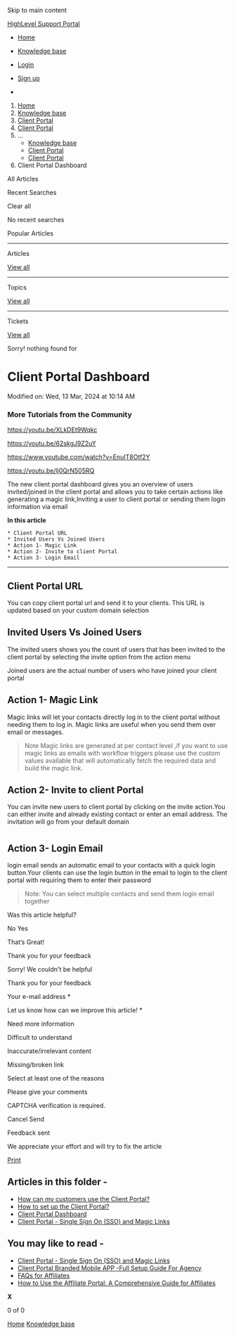 Skip to main content

[ HighLevel Support Portal ](https://help.gohighlevel.com)

  * [ Home ](/support/home)
  * [ Knowledge base ](/support/solutions)

  * [Login](/support/login)
  * [Sign up](/support/signup)
  * 

  1. [Home](/support/home)
  2. [Knowledge base](/support/solutions)
  3. [Client Portal](/support/solutions/155000000004)
  4. [Client Portal](/support/solutions/folders/155000000015)
  5. ... 
     * [Knowledge base](/support/solutions)
     * [Client Portal](/support/solutions/155000000004)
     * [Client Portal](/support/solutions/folders/155000000015)
  6. Client Portal Dashboard

All  Articles 

Recent Searches

Clear all

No recent searches

Popular Articles

* * *

Articles

[View all](/support/search/solutions)

* * *

Topics

[View all](/support/search/topics)

* * *

Tickets

[View all](/support/search/tickets)

Sorry! nothing found for   

# Client Portal Dashboard

Modified on: Wed, 13 Mar, 2024 at 10:14 AM

### More Tutorials from the Community

<https://youtu.be/XLkDEt9Wqkc>

<https://youtu.be/62skgJ9Z2uY>

<https://www.youtube.com/watch?v=EnuIT8Otf2Y>

<https://youtu.be/lj0QrN505RQ>

The new client portal dashboard gives you an overview of users invited/joined in the client portal and allows you to take certain actions like generating a magic link,Inviting a user to client portal or sending them login information via email

**In this article**

    * Client Portal URL
    * Invited Users Vs Joined Users
    * Action 1- Magic Link
    * Action 2- Invite to client Portal
    * Action 3- Login Email

* * *

## Client Portal URL

You can copy client portal url and send it to your clients. This URL is updated based on your custom domain selection

## Invited Users Vs Joined Users

The invited users shows you the count of users that has been invited to the client portal by selecting the invite option from the action menu

Joined users are the actual number of users who have joined your client portal

## Action 1- Magic Link

Magic links will let your contacts directly log in to the client portal without needing them to log in. Magic links are useful when you send them over email or messages.

> Note Magic links are generated at per contact level ,if you want to use magic links as emails with workflow triggers please use the custom values available that will automatically fetch the required data and build the magic link.

## Action 2- Invite to client Portal

You can invite new users to client portal by clicking on the invite action.You can either invite and already existing contact or enter an email address. The invitation will go from your default domain

#   

## Action 3- Login Email

login email sends an automatic email to your contacts with a quick login button.Your  clients can use the login button in the email to login to the client portal with requiring them to enter their password

> Note: You can select multiple contacts and send them login email together

Was this article helpful?

No  Yes 

That’s Great!

Thank you for your feedback

Sorry! We couldn't be helpful

Thank you for your feedback

Your e-mail address *

Let us know how can we improve this article! *

Need more information 

Difficult to understand 

Inaccurate/irrelevant content 

Missing/broken link 

Select at least one of the reasons 

Please give your comments 

CAPTCHA verification is required. 

Cancel  Send 

Feedback sent

We appreciate your effort and will try to fix the article

[Print](javascript:print\(\))

## Articles in this folder -

  * [How can my customers use the Client Portal?](/support/solutions/articles/155000000197-how-can-my-customers-use-the-client-portal-)
  * [How to set up the Client Portal?](/support/solutions/articles/155000000193-how-to-set-up-the-client-portal-)
  * [Client Portal Dashboard](/support/solutions/articles/155000001205-client-portal-dashboard)
  * [Client Portal - Single Sign On (SSO) and Magic Links](/support/solutions/articles/155000001667-client-portal-single-sign-on-sso-and-magic-links)

## You may like to read -

  * [Client Portal - Single Sign On (SSO) and Magic Links](/support/solutions/articles/155000001667-client-portal-single-sign-on-sso-and-magic-links)
  * [Client Portal Branded Mobile APP -Full Setup Guide For Agency](/support/solutions/articles/155000002617-client-portal-branded-mobile-app-full-setup-guide-for-agency)
  * [FAQs for Affiliates](/support/solutions/articles/155000003654-faqs-for-affiliates)
  * [How to Use the Affiliate Portal: A Comprehensive Guide for Affiliates](/support/solutions/articles/155000003650-how-to-use-the-affiliate-portal-a-comprehensive-guide-for-affiliates)

**X**

0 of 0 []()

[Home](/support/home) [Knowledge base](/support/solutions)

